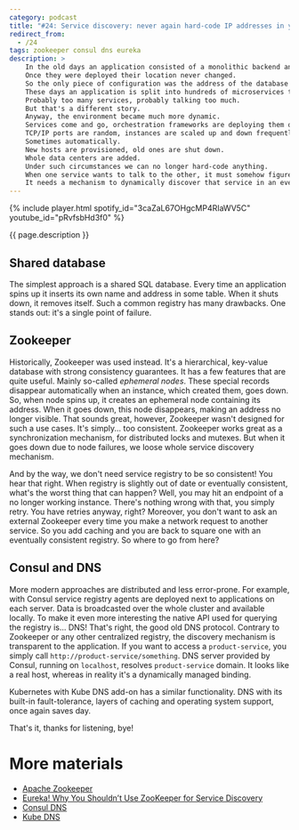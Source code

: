 ```yaml
---
category: podcast
title: "#24: Service discovery: never again hard-code IP addresses in your configuration"
redirect_from:
  - /24
tags: zookeeper consul dns eureka
description: >
    In the old days an application consisted of a monolithic backend and a database.
    Once they were deployed their location never changed.
    So the only piece of configuration was the address of the database almost hardcoded into the monolith.
    These days an application is split into hundreds of microservices talking to each other.
    Probably too many services, probably talking too much.
    But that's a different story.
    Anyway, the environment became much more dynamic.
    Services come and go, orchestration frameworks are deploying them on different machines all the time.
    TCP/IP ports are random, instances are scaled up and down frequently.
    Sometimes automatically.
    New hosts are provisioned, old ones are shut down.
    Whole data centers are added.
    Under such circumstances we can no longer hard-code anything.
    When one service wants to talk to the other, it must somehow figure out where that service currently lives.
    It needs a mechanism to dynamically discover that service in an ever-changing environment.
---
```


{% include player.html spotify_id="3caZaL67OHgcMP4RIaWV5C" youtube_id="pRvfsbHd3f0" %}

{{ page.description }}



## Shared database

The simplest approach is a shared SQL database.
Every time an application spins up it inserts its own name and address in some table.
When it shuts down, it removes itself.
Such a common registry has many drawbacks.
One stands out: it's a single point of failure.

## Zookeeper

Historically, Zookeeper was used instead.
It's a hierarchical, key-value database with strong consistency guarantees.
It has a few features that are quite useful.
Mainly so-called _ephemeral nodes_.
These special records disappear automatically when an instance, which created them, goes down.
So, when node spins up, it creates an ephemeral node containing its address.
When it goes down, this node disappears, making an address no longer visible.
That sounds great, however, Zookeeper wasn't designed for such a use cases.
It's simply... too consistent.
Zookeeper works great as a synchronization mechanism, for distributed locks and mutexes.
But when it goes down due to node failures, we loose whole service discovery mechanism.

And by the way, we don't need service registry to be so consistent!
You hear that right.
When registry is slightly out of date or eventually consistent, what's the worst thing that can happen?
Well, you may hit an endpoint of a no longer working instance.
There's nothing wrong with that, you simply retry.
You have retries anyway, right?
Moreover, you don't want to ask an external Zookeeper every time you make a network request to another service.
So you add caching and you are back to square one with an eventually consistent registry.
So where to go from here?

## Consul and DNS

More modern approaches are distributed and less error-prone.
For example, with Consul service registry agents are deployed next to applications on each server.
Data is broadcasted over the whole cluster and available locally.
To make it even more interesting the native API used for querying the registry is... DNS!
That's right, the good old DNS protocol.
Contrary to Zookeeper or any other centralized registry, the discovery mechanism is transparent to the application.
If you want to access a `product-service`, you simply call `http://product-service/something`.
DNS server provided by Consul, running on `localhost`, resolves `product-service` domain.
It looks like a real host, whereas in reality it's a dynamically managed binding.

Kubernetes with Kube DNS add-on has a similar functionality.
DNS with its built-in fault-tolerance, layers of caching and operating system support, once again saves day.

That's it, thanks for listening, bye!




# More materials

* [Apache Zookeeper](https://zookeeper.apache.org/)
* [Eureka! Why You Shouldn’t Use ZooKeeper for Service Discovery](https://medium.com/knerd/eureka-why-you-shouldnt-use-zookeeper-for-service-discovery-4932c5c7e764)
* [Consul DNS](https://www.consul.io/docs/discovery/dns)
* [Kube DNS](https://github.com/kubernetes/kubernetes/blob/master/cluster/addons/dns/kube-dns/README.md)


